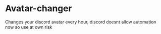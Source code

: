 # Avatar-changer
Changes your discord avatar every hour, discord doesnt allow automation now so use at own risk
